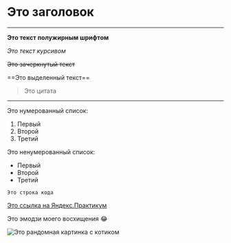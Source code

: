 # Это заголовок

---

**Это текст полужирным шрифтом**

*Это текст курсивом*

~~Это зачеркнутый текст~~

==Это выделенный текст==

> Это цитата

---

Это нумерованный список:

1. Первый
2. Второй
3. Третий

Это ненумерованный список:

- Первый
- Второй
- Третий

`Это строка кода`

[Это ссылка на Яндекс.Практикум](https://practicum.yandex.ru)

Это эмодзи моего восхищения :joy:

![Это рандомная картинка с котиком](https://www.google.com/url?sa=i&url=https%3A%2F%2Fmemepedia.ru%2Fkot-maksvell%2F&psig=AOvVaw0GKEtB7MmKTMWJXC4ppMri&ust=1699518379574000&source=images&cd=vfe&opi=89978449&ved=0CBEQjRxqFwoTCMieorz9s4IDFQAAAAAdAAAAABAE)
